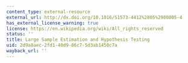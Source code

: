 ```yaml
---
content_type: external-resource
external_url: http://dx.doi.org/10.1016/S1573-4412%2805%2980005-4
has_external_license_warning: true
license: https://en.wikipedia.org/wiki/All_rights_reserved
status: ''
title: Large Sample Estimation and Hypothesis Testing
uid: 2d9a8aec-2fd1-40d9-86c7-5d3ab1450c7a
wayback_url: ''
---
```

